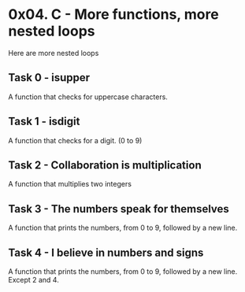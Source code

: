 # 0x04. C - More functions, more nested loops
Here are more nested loops

## Task 0 - isupper
A function that checks for uppercase characters.

## Task 1 - isdigit
A function that checks for a digit. (0 to 9)

## Task 2 - Collaboration is multiplication
A function that multiplies two integers

## Task 3 - The numbers speak for themselves
A function that prints the numbers, from 0 to 9, followed by a new line.

## Task 4 - I believe in numbers and signs
A function that prints the numbers, from 0 to 9, followed by a new line. Except 2 and 4.

